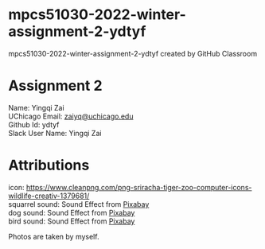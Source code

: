 # mpcs51030-2022-winter-assignment-2-ydtyf
mpcs51030-2022-winter-assignment-2-ydtyf created by GitHub Classroom

# Assignment 2

Name: Yingqi Zai  <br />
UChicago Email: zaiyq@uchicago.edu <br />
Github Id: ydtyf <br />
Slack User Name: Yingqi Zai <br />

# Attributions
icon: https://www.cleanpng.com/png-sriracha-tiger-zoo-computer-icons-wildlife-creativ-1379681/ <br />
squarrel sound: Sound Effect from <a href="https://pixabay.com/sound-effects/?utm_source=link-attribution&amp;utm_medium=referral&amp;utm_campaign=music&amp;utm_content=40740">Pixabay</a> <br />
dog sound: Sound Effect from <a href="https://pixabay.com/sound-effects/?utm_source=link-attribution&amp;utm_medium=referral&amp;utm_campaign=music&amp;utm_content=6296">Pixabay</a> <br />
bird sound: Sound Effect from <a href="https://pixabay.com/?utm_source=link-attribution&amp;utm_medium=referral&amp;utm_campaign=music&amp;utm_content=37075">Pixabay</a> <br />

Photos are taken by myself.
